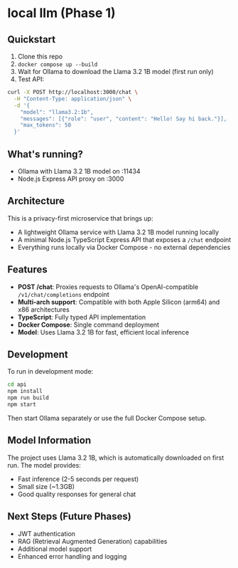 # local llm (Phase 1)

## Quickstart

1. Clone this repo
2. `docker compose up --build`
3. Wait for Ollama to download the Llama 3.2 1B model (first run only)
4. Test API:

```bash
curl -X POST http://localhost:3000/chat \
  -H "Content-Type: application/json" \
  -d '{
    "model": "llama3.2:1b",
    "messages": [{"role": "user", "content": "Hello! Say hi back."}],
    "max_tokens": 50
  }'
```

## What's running?

- Ollama with Llama 3.2 1B model on :11434
- Node.js Express API proxy on :3000

## Architecture

This is a privacy-first microservice that brings up:

- A lightweight Ollama service with Llama 3.2 1B model running locally
- A minimal Node.js TypeScript Express API that exposes a `/chat` endpoint
- Everything runs locally via Docker Compose - no external dependencies

## Features

- **POST /chat**: Proxies requests to Ollama's OpenAI-compatible `/v1/chat/completions` endpoint
- **Multi-arch support**: Compatible with both Apple Silicon (arm64) and x86 architectures
- **TypeScript**: Fully typed API implementation
- **Docker Compose**: Single command deployment
- **Model**: Uses Llama 3.2 1B for fast, efficient local inference

## Development

To run in development mode:

```bash
cd api
npm install
npm run build
npm start
```

Then start Ollama separately or use the full Docker Compose setup.

## Model Information

The project uses Llama 3.2 1B, which is automatically downloaded on first run. The model provides:

- Fast inference (2-5 seconds per request)
- Small size (~1.3GB)
- Good quality responses for general chat

## Next Steps (Future Phases)

- JWT authentication
- RAG (Retrieval Augmented Generation) capabilities
- Additional model support
- Enhanced error handling and logging
